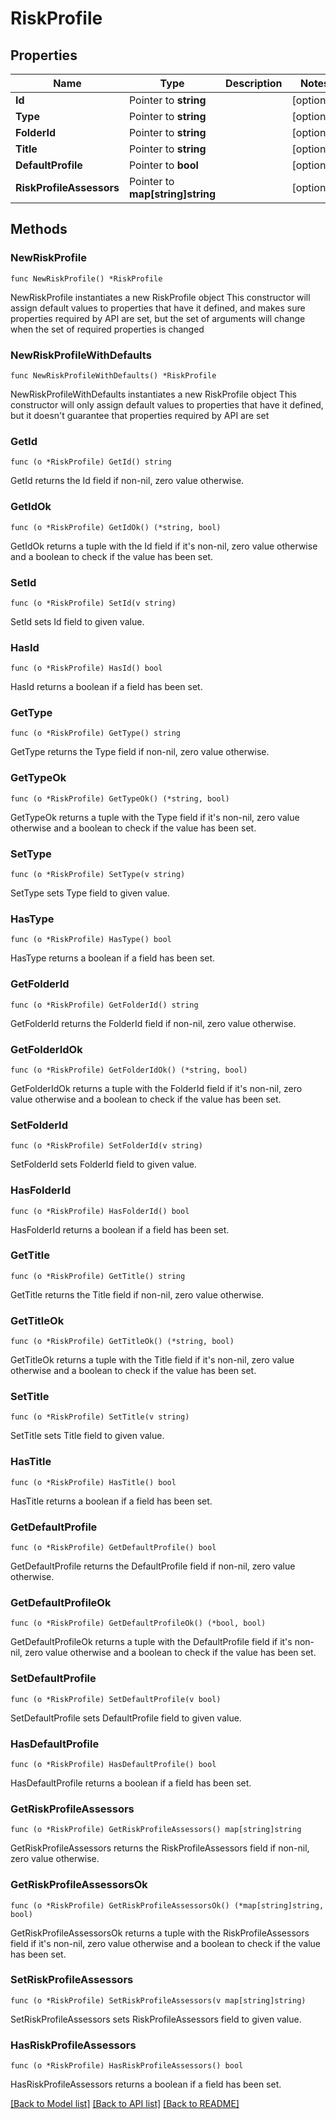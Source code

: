 # RiskProfile

## Properties

Name | Type | Description | Notes
------------ | ------------- | ------------- | -------------
**Id** | Pointer to **string** |  | [optional] 
**Type** | Pointer to **string** |  | [optional] 
**FolderId** | Pointer to **string** |  | [optional] 
**Title** | Pointer to **string** |  | [optional] 
**DefaultProfile** | Pointer to **bool** |  | [optional] 
**RiskProfileAssessors** | Pointer to **map[string]string** |  | [optional] 

## Methods

### NewRiskProfile

`func NewRiskProfile() *RiskProfile`

NewRiskProfile instantiates a new RiskProfile object
This constructor will assign default values to properties that have it defined,
and makes sure properties required by API are set, but the set of arguments
will change when the set of required properties is changed

### NewRiskProfileWithDefaults

`func NewRiskProfileWithDefaults() *RiskProfile`

NewRiskProfileWithDefaults instantiates a new RiskProfile object
This constructor will only assign default values to properties that have it defined,
but it doesn't guarantee that properties required by API are set

### GetId

`func (o *RiskProfile) GetId() string`

GetId returns the Id field if non-nil, zero value otherwise.

### GetIdOk

`func (o *RiskProfile) GetIdOk() (*string, bool)`

GetIdOk returns a tuple with the Id field if it's non-nil, zero value otherwise
and a boolean to check if the value has been set.

### SetId

`func (o *RiskProfile) SetId(v string)`

SetId sets Id field to given value.

### HasId

`func (o *RiskProfile) HasId() bool`

HasId returns a boolean if a field has been set.

### GetType

`func (o *RiskProfile) GetType() string`

GetType returns the Type field if non-nil, zero value otherwise.

### GetTypeOk

`func (o *RiskProfile) GetTypeOk() (*string, bool)`

GetTypeOk returns a tuple with the Type field if it's non-nil, zero value otherwise
and a boolean to check if the value has been set.

### SetType

`func (o *RiskProfile) SetType(v string)`

SetType sets Type field to given value.

### HasType

`func (o *RiskProfile) HasType() bool`

HasType returns a boolean if a field has been set.

### GetFolderId

`func (o *RiskProfile) GetFolderId() string`

GetFolderId returns the FolderId field if non-nil, zero value otherwise.

### GetFolderIdOk

`func (o *RiskProfile) GetFolderIdOk() (*string, bool)`

GetFolderIdOk returns a tuple with the FolderId field if it's non-nil, zero value otherwise
and a boolean to check if the value has been set.

### SetFolderId

`func (o *RiskProfile) SetFolderId(v string)`

SetFolderId sets FolderId field to given value.

### HasFolderId

`func (o *RiskProfile) HasFolderId() bool`

HasFolderId returns a boolean if a field has been set.

### GetTitle

`func (o *RiskProfile) GetTitle() string`

GetTitle returns the Title field if non-nil, zero value otherwise.

### GetTitleOk

`func (o *RiskProfile) GetTitleOk() (*string, bool)`

GetTitleOk returns a tuple with the Title field if it's non-nil, zero value otherwise
and a boolean to check if the value has been set.

### SetTitle

`func (o *RiskProfile) SetTitle(v string)`

SetTitle sets Title field to given value.

### HasTitle

`func (o *RiskProfile) HasTitle() bool`

HasTitle returns a boolean if a field has been set.

### GetDefaultProfile

`func (o *RiskProfile) GetDefaultProfile() bool`

GetDefaultProfile returns the DefaultProfile field if non-nil, zero value otherwise.

### GetDefaultProfileOk

`func (o *RiskProfile) GetDefaultProfileOk() (*bool, bool)`

GetDefaultProfileOk returns a tuple with the DefaultProfile field if it's non-nil, zero value otherwise
and a boolean to check if the value has been set.

### SetDefaultProfile

`func (o *RiskProfile) SetDefaultProfile(v bool)`

SetDefaultProfile sets DefaultProfile field to given value.

### HasDefaultProfile

`func (o *RiskProfile) HasDefaultProfile() bool`

HasDefaultProfile returns a boolean if a field has been set.

### GetRiskProfileAssessors

`func (o *RiskProfile) GetRiskProfileAssessors() map[string]string`

GetRiskProfileAssessors returns the RiskProfileAssessors field if non-nil, zero value otherwise.

### GetRiskProfileAssessorsOk

`func (o *RiskProfile) GetRiskProfileAssessorsOk() (*map[string]string, bool)`

GetRiskProfileAssessorsOk returns a tuple with the RiskProfileAssessors field if it's non-nil, zero value otherwise
and a boolean to check if the value has been set.

### SetRiskProfileAssessors

`func (o *RiskProfile) SetRiskProfileAssessors(v map[string]string)`

SetRiskProfileAssessors sets RiskProfileAssessors field to given value.

### HasRiskProfileAssessors

`func (o *RiskProfile) HasRiskProfileAssessors() bool`

HasRiskProfileAssessors returns a boolean if a field has been set.


[[Back to Model list]](../README.md#documentation-for-models) [[Back to API list]](../README.md#documentation-for-api-endpoints) [[Back to README]](../README.md)


